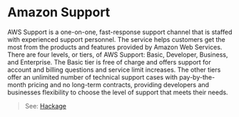 # Amazon Support

AWS Support is a one-on-one, fast-response support channel that is staffed with experienced support personnel. The service helps customers get the most from the products and features provided by Amazon Web Services. There are four levels, or tiers, of AWS Support: Basic, Developer, Business, and Enterprise. The Basic tier is free of charge and offers support for account and billing questions and service limit increases. The other tiers offer an unlimited number of technical support cases with pay-by-the-month pricing and no long-term contracts, providing developers and businesses flexibility to choose the level of support that meets their needs.

> See: [Hackage](hackage.haskell.org/package/amazonka-support)
